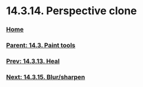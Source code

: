 # 14.3.14. Perspective clone

### [Home](./00-home.md)
### [Parent: 14.3. Paint tools](./14-03-00-paint-tools.md)
### [Prev: 14.3.13. Heal](./14-03-13-heal.md)
### [Next: 14.3.15. Blur/sharpen](./14-03-15-blur-sharpen.md)
